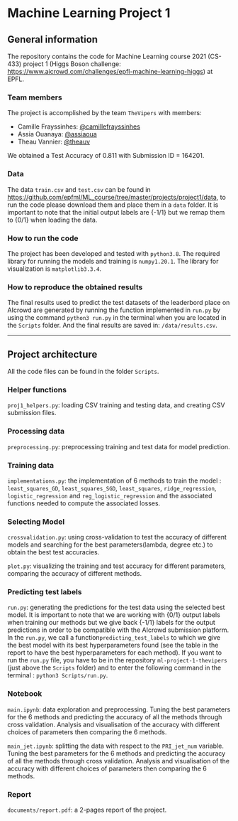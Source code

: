 # Machine Learning Project 1

## General information 

The repository contains the code for Machine Learning course 2021 (CS-433) project 1 (Higgs Boson challenge: https://www.aicrowd.com/challenges/epfl-machine-learning-higgs) at EPFL. 

### Team members
The project is accomplished by the team `TheVipers` with members:

- Camille Frayssinhes: [@camillefrayssinhes](https://github.com/camillefrayssinhes)
- Assia Ouanaya: [@assiaoua](https://github.com/assiaoua)
- Theau Vannier: [@theauv](https://github.com/theauv)

We obtained a Test Accuracy of 0.811 with Submission ID = 164201.

### Data
The data `train.csv` and `test.csv` can be found in https://github.com/epfml/ML_course/tree/master/projects/project1/data, to run the code please download them and place them in a `data` folder. It is important to note that the initial output labels are {-1/1} but we remap them to {0/1} when loading the data.

### How to run the code
The project has been developed and tested with `python3.8`.
The required library for running the models and training is `numpy1.20.1`.
The library for visualization is `matplotlib3.3.4`.

### How to reproduce the obtained results

The final results used to predict the test datasets of the leaderbord place on AIcrowd are generated by running the function implemented in `run.py` by using the command `python3 run.py` in the terminal when you are located in the `Scripts` folder.
And the final results are saved in: `/data/results.csv`.

***
## Project architecture

All the code files can be found in the folder `Scripts`. 

### Helper functions

`proj1_helpers.py`: loading CSV training and testing data, and creating CSV submission files.

### Processing data 

`preprocessing.py`: preprocessing training and test data for model prediction.


### Training data

`implementations.py`: the implementation of 6 methods to train the model : `least_squares_GD`, `least_squares_SGD`, `least_squares`, `ridge_regression`, `logistic_regression` and `reg_logistic_regression` and the associated functions needed to compute the associated losses.


### Selecting Model

`crossvalidation.py`: using cross-validation to test the accuracy of different models and searching for the best parameters(lambda, degree etc.) to obtain the best test accuracies.

`plot.py`: visualizing the training and test accuracy for different parameters, comparing the accuracy of different methods.


### Predicting test labels

`run.py`: generating the predictions for the test data using the selected best model. It is important to note that we are working with {0/1} output labels when training our methods but we give back {-1/1} labels for the output predictions in order to be compatible with the AIcrowd submission platform. 
In the `run.py`, we call a function`predicting_test_labels` to which we give the best model with its best hyperparameters found (see the table in the report to have the best hyperparameters for each method). If you want to run the `run.py` file, you have to be in the repository `ml-project-1-thevipers` (just above the `Scripts` folder) and to enter the following command in the terminal : `python3 Scripts/run.py`. 

### Notebook

`main.ipynb`: data exploration and preprocessing. Tuning the best parameters for the 6 methods and predicting the accuracy of all the methods through cross validation. Analysis and visualisation of the accuracy with different choices of parameters then comparing the 6 methods.

`main_jet.ipynb`: splitting the data with respect to the `PRI_jet_num` variable. Tuning the best parameters for the 6 methods and predicting the accuracy of all the methods through cross validation. Analysis and visualisation of the accuracy with different choices of parameters then comparing the 6 methods.


### Report

`documents/report.pdf`: a 2-pages report of the project.


